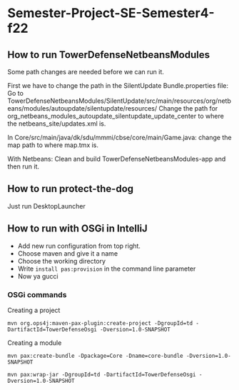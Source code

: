 # Semester-Project-SE-Semester4-f22

## How to run TowerDefenseNetbeansModules
Some path changes are needed before we can run it.

First we have to change the path in the SilentUpdate Bundle.properties file:
Go to TowerDefenseNetbeansModules/SilentUpdate/src/main/resources/org/netbeans/modules/autoupdate/silentupdate/resources/
Change the path for org_netbeans_modules_autoupdate_silentupdate_update_center to where the netbeans_site/updates.xml is.


In Core/src/main/java/dk/sdu/mmmi/cbse/core/main/Game.java:
change the map path to where map.tmx is.


With Netbeans: Clean and build TowerDefenseNetbeansModules-app and then run it.

## How to run protect-the-dog
Just run DesktopLauncher

## How to run with OSGi in IntelliJ
- Add new run configuration from top right.
- Choose maven and give it a name
- Choose the working directory 
- Write `install pas:provision` in the command line parameter
- Now ya gucci

### OSGi commands
Creating a project
```
mvn org.ops4j:maven-pax-plugin:create-project -DgroupId=td -DartifactId=TowerDefenseOsgi -Dversion=1.0-SNAPSHOT
```

Creating a module
```
mvn pax:create-bundle -Dpackage=Core -Dname=core-bundle -Dversion=1.0-SNAPSHOT
```

```
mvn pax:wrap-jar -DgroupId=td -DartifactId=TowerDefenseOsgi -Dversion=1.0-SNAPSHOT
```